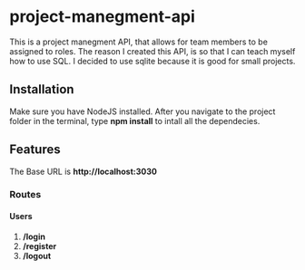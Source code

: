 # project-manegment-api

This is a project manegment API, that allows for team members to be assigned to roles. The reason I created this API, is so that I can teach myself how to use SQL. I decided to use sqlite because it is good for small projects.

## Installation
Make sure you have NodeJS installed. After you navigate to the project folder in the terminal, type **npm install** to intall all the dependecies.

## Features

The Base URL is **http://localhost:3030**

### Routes

#### Users
1. **/login** 
2. **/register**
3. **/logout**